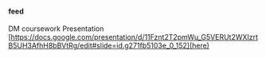 #### feed

DM coursework
Presentation [https://docs.google.com/presentation/d/11Fznt2T2pmWu_G5VERUt2WXIzrtB5UH3AfhH8bBVtRg/edit#slide=id.g271fb5103e_0_152](here)
